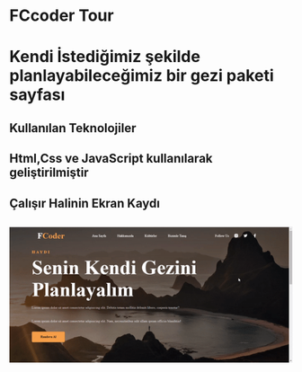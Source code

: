 <h1> FCcoder Tour <h1/>

Kendi İstediğimiz şekilde planlayabileceğimiz bir gezi paketi sayfası

<h2> Kullanılan Teknolojiler <h2/>

Html,Css ve JavaScript kullanılarak geliştirilmiştir

<h2> Çalışır Halinin Ekran Kaydı <h2/>

![](tour.gif)

